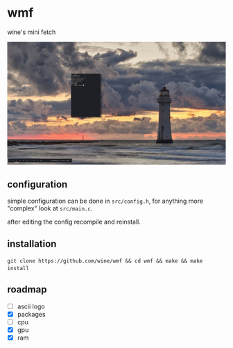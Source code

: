 # wmf
wine's mini fetch

![](_res/showcase.png)

## configuration
simple configuration can be done in `src/config.h`, for anything more "complex"
look at `src/main.c`.

after editing the config recompile and reinstall.

## installation
`git clone https://github.com/wine/wmf && cd wmf && make && make install`

## roadmap

- [ ] ascii logo
- [x] packages
- [ ] cpu
- [x] gpu
- [x] ram
